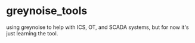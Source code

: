 # greynoise_tools
using greynoise to help with ICS, OT, and SCADA systems, but for now it's just learning the tool.
